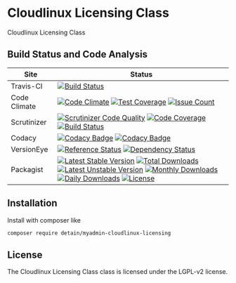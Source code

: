 # Cloudlinux Licensing Class

Cloudlinux Licensing Class

## Build Status and Code Analysis

Site          | Status
--------------|---------------------------
Travis-CI     | [![Build Status](https://travis-ci.org/detain/myadmin-cloudlinux-licensing.svg?branch=master)](https://travis-ci.org/detain/myadmin-cloudlinux-licensing)
Code Climate  | [![Code Climate](https://codeclimate.com/github/detain/myadmin-cloudlinux-licensing/badges/gpa.svg)](https://codeclimate.com/github/detain/myadmin-cloudlinux-licensing) [![Test Coverage](https://codeclimate.com/github/detain/myadmin-cloudlinux-licensing/badges/coverage.svg)](https://codeclimate.com/github/detain/myadmin-cloudlinux-licensing/coverage) [![Issue Count](https://codeclimate.com/github/detain/myadmin-cloudlinux-licensing/badges/issue_count.svg)](https://codeclimate.com/github/detain/myadmin-cloudlinux-licensing)
Scrutinizer   | [![Scrutinizer Code Quality](https://scrutinizer-ci.com/g/myadmin-plugins/myadmin-cloudlinux-licensing/badges/quality-score.png?b=master)](https://scrutinizer-ci.com/g/myadmin-plugins/myadmin-cloudlinux-licensing/?branch=master) [![Code Coverage](https://scrutinizer-ci.com/g/myadmin-plugins/myadmin-cloudlinux-licensing/badges/coverage.png?b=master)](https://scrutinizer-ci.com/g/myadmin-plugins/myadmin-cloudlinux-licensing/?branch=master) [![Build Status](https://scrutinizer-ci.com/g/myadmin-plugins/myadmin-cloudlinux-licensing/badges/build.png?b=master)](https://scrutinizer-ci.com/g/myadmin-plugins/myadmin-cloudlinux-licensing/build-status/master)
Codacy        | [![Codacy Badge](https://api.codacy.com/project/badge/Grade/226251fc068f4fd5b4b4ef9a40011d06)](https://www.codacy.com/app/detain/myadmin-cloudlinux-licensing) [![Codacy Badge](https://api.codacy.com/project/badge/Coverage/25fa74eb74c947bf969602fcfe87e349)](https://www.codacy.com/app/detain/myadmin-cloudlinux-licensing?utm_source=github.com&utm_medium=referral&utm_content=detain/myadmin-cloudlinux-licensing&utm_campaign=Badge_Coverage)
VersionEye    | [![Reference Status](https://www.versioneye.com/php/detain:myadmin-cloudlinux-licensing/reference_badge.svg?style=flat)](https://www.versioneye.com/php/detain:myadmin-cloudlinux-licensing/references) [![Dependency Status](https://www.versioneye.com/user/projects/592f7318bafc5500414dfd2a/badge.svg?style=flat-square)](https://www.versioneye.com/user/projects/592f7318bafc5500414dfd2a)
Packagist     | [![Latest Stable Version](https://poser.pugx.org/detain/myadmin-cloudlinux-licensing/version)](https://packagist.org/packages/detain/myadmin-cloudlinux-licensing) [![Total Downloads](https://poser.pugx.org/detain/myadmin-cloudlinux-licensing/downloads)](https://packagist.org/packages/detain/myadmin-cloudlinux-licensing) [![Latest Unstable Version](https://poser.pugx.org/detain/myadmin-cloudlinux-licensing/v/unstable)](//packagist.org/packages/detain/myadmin-cloudlinux-licensing) [![Monthly Downloads](https://poser.pugx.org/detain/myadmin-cloudlinux-licensing/d/monthly)](https://packagist.org/packages/detain/myadmin-cloudlinux-licensing) [![Daily Downloads](https://poser.pugx.org/detain/myadmin-cloudlinux-licensing/d/daily)](https://packagist.org/packages/detain/myadmin-cloudlinux-licensing) [![License](https://poser.pugx.org/detain/myadmin-cloudlinux-licensing/license)](https://packagist.org/packages/detain/myadmin-cloudlinux-licensing)


## Installation

Install with composer like

```sh
composer require detain/myadmin-cloudlinux-licensing
```

## License

The Cloudlinux Licensing Class class is licensed under the LGPL-v2 license.

